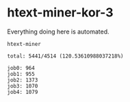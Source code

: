 # htext-miner-kor-3

Everything doing here is automated.

```
htext-miner

total: 5441/4514 (120.53610988037218%)

job0: 964
job1: 955
job2: 1373
job3: 1070
job4: 1079
```